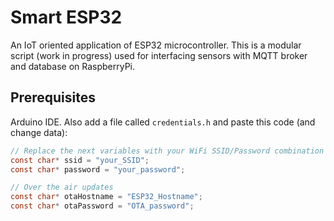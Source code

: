 # Smart ESP32

An IoT oriented application of ESP32 microcontroller. This is a modular script (work in progress) used for interfacing sensors with MQTT broker and database on RaspberryPi.

## Prerequisites

Arduino IDE. Also add a file called ``` credentials.h ``` and paste this code (and change data):
``` c
// Replace the next variables with your WiFi SSID/Password combination
const char* ssid = "your_SSID";
const char* password = "your_password";

// Over the air updates
const char* otaHostname = "ESP32_Hostname";
const char* otaPassword = "OTA_password";
```